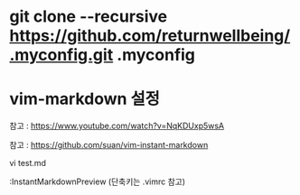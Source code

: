 # git clone --recursive https://github.com/returnwellbeing/.myconfig.git .myconfig

# vim-markdown 설정
참고 : https://www.youtube.com/watch?v=NqKDUxp5wsA

참고 : https://github.com/suan/vim-instant-markdown

vi test.md

:InstantMarkdownPreview (단축키는 .vimrc 참고)


